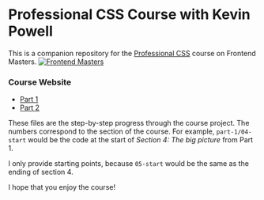 # Professional CSS Course with Kevin Powell

This is a companion repository for the [Professional CSS](https://frontendmasters.com/courses/pro-css/) course on Frontend Masters.
[![Frontend Masters](https://static.frontendmasters.com/assets/brand/logos/full.png)](https://frontendmasters.com/courses/pro-css/)

### Course Website
- [Part 1](https://website-from-scratch-1.netlify.app/)
- [Part 2](https://website-from-scratch-2.netlify.app/)

These files are the step-by-step progress through the course project. The numbers correspond to the section of the course. For example, `part-1/04-start` would be the code at the start of _Section 4: The big picture_ from Part 1. 

I only provide starting points, because `05-start` would be the same as the ending of section 4.

I hope that you enjoy the course!
